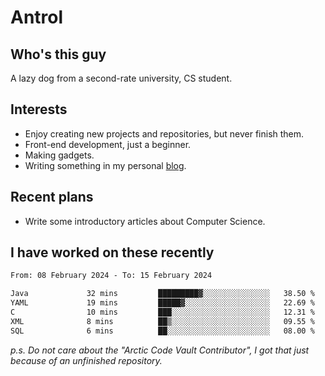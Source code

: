 # Antrol

## Who's this guy

A lazy dog from a second-rate university, CS student.

## Interests

* Enjoy creating new projects and repositories, but never finish them.
* Front-end development, just a beginner.
* Making gadgets.
* Writing something in my personal [blog](https://blog.antrol.xyz/).

## Recent plans

* Write some introductory articles about Computer Science.

<!--
* Try to develop a website for [Anime4KCPP](https://github.com/TianZerL/Anime4KCPP).
* Develop a Markdown renderer which user can customize its css, of course it is GUI-based.~~(If I could finish  it before getting bored)~~
* Work with my [teammates](https://github.com/SWJTU-Lazy-Dogs).
* Find something interests me, as a hobby after finishing my ~~boring~~ homework.
-->

## I have worked on these recently

<!--START_SECTION:waka-->

```txt
From: 08 February 2024 - To: 15 February 2024

Java             32 mins         █████████▓░░░░░░░░░░░░░░░   38.50 %
YAML             19 mins         █████▓░░░░░░░░░░░░░░░░░░░   22.69 %
C                10 mins         ███░░░░░░░░░░░░░░░░░░░░░░   12.31 %
XML              8 mins          ██▒░░░░░░░░░░░░░░░░░░░░░░   09.55 %
SQL              6 mins          ██░░░░░░░░░░░░░░░░░░░░░░░   08.00 %
```

<!--END_SECTION:waka-->

*p.s.  Do not care about the "Arctic Code Vault Contributor", I got that just because of an unfinished repository.*

<!--
**qzmlgfj/qzmlgfj** is a ✨ _special_ ✨ repository because its `README.md` (this file) appears on your GitHub profile.

Here are some ideas to get you started:

- 🔭 I’m currently working on ...
- 🌱 I’m currently learning ...
- 👯 I’m looking to collaborate on ...
- 🤔 I’m looking for help with ...
- 💬 Ask me about ...
- 📫 How to reach me: ...
- 😄 Pronouns: ...
- ⚡ Fun fact: ...
-->
